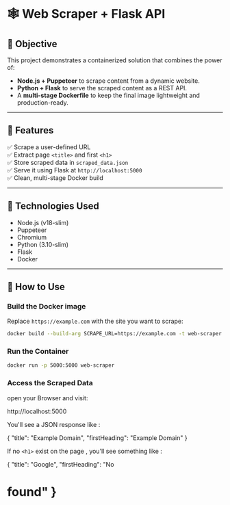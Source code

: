 # 🕸️ Web Scraper + Flask API

## 📌 Objective

This project demonstrates a containerized solution that combines the power of:
- **Node.js + Puppeteer** to scrape content from a dynamic website.
- **Python + Flask** to serve the scraped content as a REST API.
- A **multi-stage Dockerfile** to keep the final image lightweight and production-ready.

---

## 🧩 Features

✅ Scrape a user-defined URL  
✅ Extract page `<title>` and first `<h1>`  
✅ Store scraped data in `scraped_data.json`  
✅ Serve it using Flask at `http://localhost:5000`  
✅ Clean, multi-stage Docker build

---

## 🔧 Technologies Used

- Node.js (v18-slim)
- Puppeteer
- Chromium
- Python (3.10-slim)
- Flask
- Docker

---

## 🚀 How to Use

### Build the Docker image

Replace `https://example.com` with the site you want to scrape:

``` bash
docker build --build-arg SCRAPE_URL=https://example.com -t web-scraper .
```

### Run the Container

``` bash 
docker run -p 5000:5000 web-scraper
```

### Access the Scraped Data 

open your Browser and visit: 

http://localhost:5000


You'll see a JSON response like : 

{
  "title": "Example Domain",
  "firstHeading": "Example Domain"
}

If no ``` <h1> ``` exist on the page , you'll see something like : 

{
  "title": "Google",
  "firstHeading": "No <h1> found"
}


